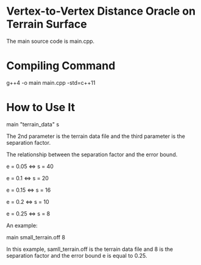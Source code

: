 # Vertex-to-Vertex Distance Oracle on Terrain Surface

The main source code is main.cpp. 

# Compiling Command

g++4 -o main main.cpp -std=c++11

# How to Use It

main "terrain_data" s

The 2nd parameter is the terrain data file and the third parameter is the separation factor. 

The relationship between the separation factor and the error bound. 

e = 0.05 <=> s = 40 

e = 0.1 <=> s = 20

e = 0.15 <=> s = 16

e = 0.2 <=> s = 10

e = 0.25 <=> s = 8

An example: 

main small_terrain.off 8

In this example, samll_terrain.off is the terrain data file and 8 is the separation factor and the error bound e is equal to 0.25.
